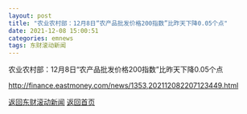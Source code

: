 ```yaml
---
layout: post
title: "农业农村部：12月8日“农产品批发价格200指数”比昨天下降0.05个点"
date: 2021-12-08 15:00:51
categories: emnews
tags: 东财滚动新闻
---
```


农业农村部：12月8日“农产品批发价格200指数”比昨天下降0.05个点

<http://finance.eastmoney.com/news/1353,202112082207123449.html>

[返回东财滚动新闻](//finews.withounder.com/emnews/)
[返回首页](//finews.withounder.com/)